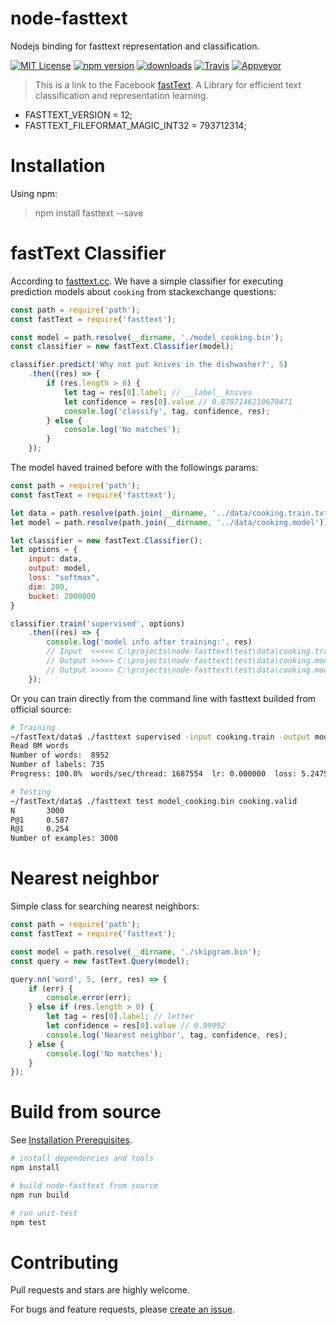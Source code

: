 # node-fasttext

Nodejs binding for fasttext representation and classification.

[![MIT License](https://img.shields.io/badge/license-MIT_License-green.svg?style=flat-square)](./LICENSE)
[![npm version](https://img.shields.io/npm/v/fasttext.svg?style=flat)](https://www.npmjs.com/package/fasttext)
[![downloads](https://img.shields.io/npm/dm/fasttext.svg)](https://www.npmjs.com/package/fasttext)
[![Travis](https://travis-ci.org/vunb/node-fasttext.svg?branch=master)](https://travis-ci.org/vunb/node-fasttext)
[![Appveyor](https://ci.appveyor.com/api/projects/status/9gd460vxd6jbel14/branch/master?svg=true)](https://ci.appveyor.com/project/vunb/node-fasttext/branch/master)

> This is a link to the Facebook [fastText](https://github.com/facebookresearch/fastText). A Library for efficient text classification and representation learning.

* FASTTEXT_VERSION = 12;
* FASTTEXT_FILEFORMAT_MAGIC_INT32 = 793712314;

# Installation

Using npm:

> npm install fasttext --save

# fastText Classifier

According to [fasttext.cc](https://fasttext.cc/docs/en/supervised-tutorial.html). We have a simple classifier for executing prediction models about `cooking` from stackexchange questions:

```js
const path = require('path');
const fastText = require('fasttext');

const model = path.resolve(__dirname, './model_cooking.bin');
const classifier = new fastText.Classifier(model);

classifier.predict('Why not put knives in the dishwasher?', 5)
    .then((res) => {
        if (res.length > 0) {
            let tag = res[0].label; // __label__knives
            let confidence = res[0].value // 0.8787146210670471
            console.log('classify', tag, confidence, res);
        } else {
            console.log('No matches');
        }
    });
```

The model haved trained before with the followings params:

```js
const path = require('path');
const fastText = require('fasttext');

let data = path.resolve(path.join(__dirname, '../data/cooking.train.txt'));
let model = path.resolve(path.join(__dirname, '../data/cooking.model'));

let classifier = new fastText.Classifier();
let options = {
    input: data,
    output: model,
    loss: "softmax",
    dim: 200,
    bucket: 2000000
}

classifier.train('supervised', options)
    .then((res) => {
        console.log('model info after training:', res)
        // Input  <<<<< C:\projects\node-fasttext\test\data\cooking.train.txt
        // Output >>>>> C:\projects\node-fasttext\test\data\cooking.model.bin
        // Output >>>>> C:\projects\node-fasttext\test\data\cooking.model.vec
    });
```

Or you can train directly from the command line with fasttext builded from official source:

```bash
# Training
~/fastText/data$ ./fasttext supervised -input cooking.train -output model_cooking -lr 1.0 -epoch 25 -wordNgrams 2 -bucket 200000 -dim 50 -loss hs
Read 0M words
Number of words:  8952
Number of labels: 735
Progress: 100.0%  words/sec/thread: 1687554  lr: 0.000000  loss: 5.247591  eta: 0h0m 4m

# Testing
~/fastText/data$ ./fasttext test model_cooking.bin cooking.valid
N       3000
P@1     0.587
R@1     0.254
Number of examples: 3000
```

# Nearest neighbor

Simple class for searching nearest neighbors:

```js
const path = require('path');
const fastText = require('fasttext');

const model = path.resolve(__dirname, './skipgram.bin');
const query = new fastText.Query(model);

query.nn('word', 5, (err, res) => {
    if (err) {
        console.error(err);
    } else if (res.length > 0) {
        let tag = res[0].label; // letter
        let confidence = res[0].value // 0.99992
        console.log('Nearest neighbor', tag, confidence, res);
    } else {
        console.log('No matches');
    }
});
```

# Build from source

See [Installation Prerequisites](https://github.com/nodejs/node-gyp#installation).

```bash
# install dependencies and tools
npm install

# build node-fasttext from source
npm run build

# run unit-test
npm test
```

# Contributing

Pull requests and stars are highly welcome.

For bugs and feature requests, please [create an issue](https://github.com/vunb/node-fasttext/issues/new).
